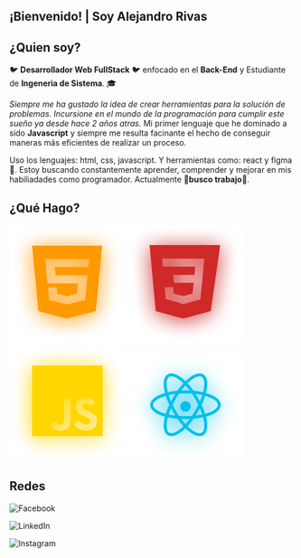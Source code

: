 ## ¡Bienvenido! | Soy Alejandro Rivas

## ¿Quien soy?
:bird: **Desarrollador Web FullStack**  :bird: enfocado en el **Back-End** y Estudiante de **Ingeneria de Sistema**. :mortar_board:

*Siempre me ha gustado la idea de crear herramientas para la solución de problemas. Incursione en el mundo de la programación para cumplir este sueño ya desde hace 2 años atras.* Mi primer lenguaje que he dominado a sido **Javascript** y siempre me resulta facinante el hecho de conseguir maneras más eficientes de realizar un proceso.

Uso los lenguajes: html, css, javascript.
Y herramientas como: react y figma :crystal_ball:. Estoy buscando constantemente aprender, comprender y mejorar en mis habiliadades como programador. Actualmente :hammer:**busco trabajo**:hammer:. 

## ¿Qué Hago?
<img src=./foto.png/ > <img src=./foto1.png/ > <img src=./foto2.png/ > <img src=./foto3.png/ >

## Redes

![Facebook](https://img.shields.io/badge/Facebook-%231877F2.svg?style=for-the-badge&logo=Facebook&logoColor=white) 

![LinkedIn](https://img.shields.io/badge/linkedin-%230077B5.svg?style=for-the-badge&logo=linkedin&logoColor=white)

![Instagram](https://img.shields.io/badge/Instagram-%23E4405F.svg?style=for-the-badge&logo=Instagram&logoColor=white)
